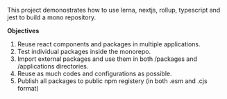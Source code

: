 This project demonostrates how to use lerna, nextjs, rollup, typescript and jest to build a mono repository. 

**Objectives**

1. Reuse react components and packages in multiple applications.
2. Test individual packages inside the monorepo.
3. Import external packages and use them in both /packages and /applications directories.
4. Reuse as much codes and configurations as possible.
5. Publish all packages to public npm registery (in both .esm and .cjs format)
